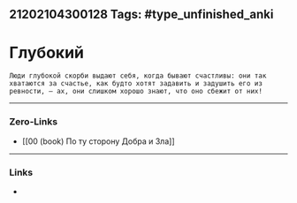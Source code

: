 21202104300128
Tags: #type_unfinished_anki
---
# Глубокий

    Люди глубокой скорби выдают себя, когда бывают счастливы: они так хватаются за счастье, как будто хотят задавить и задушить его из ревности, – ах, они слишком хорошо знают, что оно сбежит от них!

---
### Zero-Links
- [[00 (book) По ту сторону Добра и Зла]]
---
### Links
-
